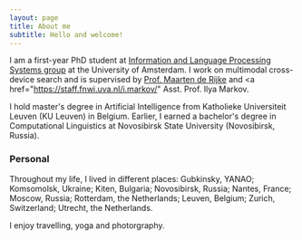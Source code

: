 ```yaml
---
layout: page
title: About me
subtitle: Hello and welcome!
---
```


I am a first-year PhD student at <a href="http://ilps.science.uva.nl">Information and Language Processing Systems group</a> at the University of Amsterdam. I work on multimodal cross-device search and is supervised by <a href="https://staff.fnwi.uva.nl/m.derijke/"> Prof. Maarten de Rijke</a> and <a href="https://staff.fnwi.uva.nl/i.markov/" Asst. Prof. Ilya Markov</a>.

I hold master's degree in Artificial Intelligence from Katholieke Universiteit Leuven (KU Leuven) in Belgium. Earlier, I earned a bachelor's degree in Computational Linguistics at Novosibirsk State University (Novosibirsk, Russia).

### Personal
Throughout my life, I lived in different places: Gubkinsky, YANAO; Komsomolsk, Ukraine; Kiten, Bulgaria; Novosibirsk, Russia; Nantes, France; Moscow, Russia; Rotterdam, the Netherlands; Leuven, Belgium; Zurich, Switzerland; Utrecht, the Netherlands.

I enjoy travelling, yoga and photorgraphy.
